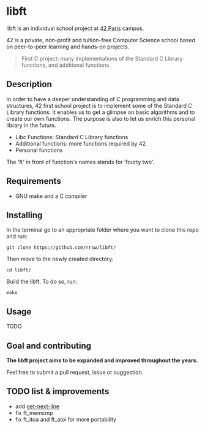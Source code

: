 # libft

libft is an individual school project at [42 Paris](https://www.42.fr) campus.

42 is a private, non-profit and tuition-free Computer Science school based on peer-to-peer learning and hands-on projects.


> First C project: many implementations of the Standard C Library functions, and additional functions.


## Description

In order to have a deeper understanding of C programming and data structures, 42 first school project is to implement some of the Standard C Library functions. It enables us to get a glimpse on basic algorithms and to create our own functions. The purpose is also to let us enrich this personal library in the future.

- Libc Functions: Standard C Library functions
- Additional functions: more functions required by 42
- Personal functions

The 'ft' in front of function's names stands for 'fourty two'.

## Requirements

* GNU make and a C compiler

## Installing

In the terminal go to an appropriate folder where you want to clone this repo and run:
```
git clone https://github.com/rrsw/libft/
```

Then move to the newly created directory:
```
cd libft/
```

Build the libft. To do so, run:
```
make
```

## Usage

TODO

## Goal and contributing

**The libft project aims to be expanded and improved throughout the years.**

Feel free to submit a pull request, issue or suggestion.

## TODO list & improvements

* add [get-next-line](https://github.com/rrsw/get-next-line)
* fix ft_memcmp
* fix ft_itoa and ft_atoi for more portability
